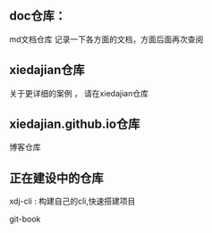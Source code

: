 
## doc仓库：
md文档仓库
记录一下各方面的文档，方面后面再次查阅



## xiedajian仓库
关于更详细的案例 ， 请在xiedajian仓库



##  xiedajian.github.io仓库
博客仓库



## 正在建设中的仓库
xdj-cli  :	构建自己的cli,快速搭建项目

git-book
